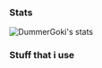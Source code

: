
### Stats
![DummerGoki's stats](https://github-readme-stats.vercel.app/api?username=DummerGoki&show_icons=false&theme=synthwave)
### Stuff that i use
<a img href="https://www.python.org/" alt="Python" src="https://img.shields.io/badge/python-3670A0?style=for-the-badge&logo=python&logoColor=fd2969&color=5c0e26"/>
<a img href="https://www.torproject.org/" alt="Tor" src="https://img.shields.io/badge/Tor-7D4698?style=for-the-badge&logo=Tor-Browser&logoColor=f88d46&color=6e3f1f"/>

